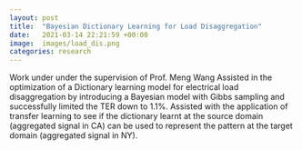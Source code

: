 ```yaml
---
layout: post
title:  "Bayesian Dictionary Learning for Load Disaggregation"
date:   2021-03-14 22:21:59 +00:00
image:  images/load_dis.png
categories: research
---
```

Work under under the supervision of Prof. Meng Wang
Assisted in the optimization of a Dictionary learning model for electrical load disaggregation by introducing a Bayesian model with Gibbs sampling and successfully limited the TER down to 1.1%.
Assisted with the application of transfer learning to see if the dictionary learnt at the source domain (aggregated signal in CA) can be used to represent the pattern at the target domain (aggregated signal in NY).